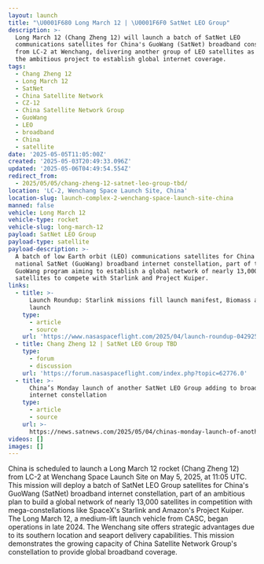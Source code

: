 ```yaml
---
layout: launch
title: "\U0001F680 Long March 12 | \U0001F6F0 SatNet LEO Group"
description: >-
  Long March 12 (Chang Zheng 12) will launch a batch of SatNet LEO
  communications satellites for China's GuoWang (SatNet) broadband constellation
  from LC-2 at Wenchang, delivering another group of LEO satellites as part of
  the ambitious project to establish global internet coverage.
tags:
  - Chang Zheng 12
  - Long March 12
  - SatNet
  - China Satellite Network
  - CZ-12
  - China Satellite Network Group
  - GuoWang
  - LEO
  - broadband
  - China
  - satellite
date: '2025-05-05T11:05:00Z'
created: '2025-05-03T20:49:33.096Z'
updated: '2025-05-06T04:49:54.554Z'
redirect_from:
  - 2025/05/05/chang-zheng-12-satnet-leo-group-tbd/
location: 'LC-2, Wenchang Space Launch Site, China'
location-slug: launch-complex-2-wenchang-space-launch-site-china
manned: false
vehicle: Long March 12
vehicle-type: rocket
vehicle-slug: long-march-12
payload: SatNet LEO Group
payload-type: satellite
payload-description: >-
  A batch of low Earth orbit (LEO) communications satellites for China's
  national SatNet (GuoWang) broadband internet constellation, part of the
  GuoWang program aiming to establish a global network of nearly 13,000
  satellites to compete with Starlink and Project Kuiper.
links:
  - title: >-
      Launch Roundup: Starlink missions fill launch manifest, Biomass and Alpha
      launch
    type:
      - article
      - source
    url: 'https://www.nasaspaceflight.com/2025/04/launch-roundup-042925/'
  - title: Chang Zheng 12 | SatNet LEO Group TBD
    type:
      - forum
      - discussion
    url: 'https://forum.nasaspaceflight.com/index.php?topic=62776.0'
  - title: >-
      China’s Monday launch of another SatNet LEO Group adding to broadband
      internet constellation
    type:
      - article
      - source
    url: >-
      https://news.satnews.com/2025/05/04/chinas-monday-launch-of-another-satnet-leo-group-adding-to-broadband-internet-constellation/
videos: []
images: []
---
```

China is scheduled to launch a Long March 12 rocket (Chang Zheng 12) from LC-2 at Wenchang Space Launch Site on May 5, 2025, at 11:05 UTC. This mission will deploy a batch of SatNet LEO Group satellites for China's GuoWang (SatNet) broadband internet constellation, part of an ambitious plan to build a global network of nearly 13,000 satellites in competition with mega-constellations like SpaceX's Starlink and Amazon's Project Kuiper. The Long March 12, a medium-lift launch vehicle from CASC, began operations in late 2024. The Wenchang site offers strategic advantages due to its southern location and seaport delivery capabilities. This mission demonstrates the growing capacity of China Satellite Network Group's constellation to provide global broadband coverage.
